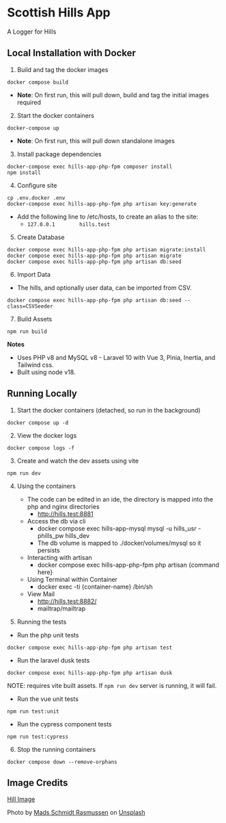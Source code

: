 # Scottish Hills App

A Logger for Hills

## Local Installation with Docker

1. Build and tag the docker images

```
docker compose build
```

-   **Note**: On first run, this will pull down, build and tag the initial images required

2. Start the docker containers

```
docker-compose up
```

-   **Note**: On first run, this will pull down standalone images

3. Install package dependencies

```
docker-compose exec hills-app-php-fpm composer install
npm install
```

4. Configure site

```
cp .env.docker .env
docker-compose exec hills-app-php-fpm php artisan key:generate
```

-   Add the following line to /etc/hosts, to create an alias to the site:
    -   `127.0.0.1        hills.test`

5. Create Database

```
docker compose exec hills-app-php-fpm php artisan migrate:install
docker compose exec hills-app-php-fpm php artisan migrate
docker compose exec hills-app-php-fpm php artisan db:seed
```

6. Import Data

-   The hills, and optionally user data, can be imported from CSV.

```
docker compose exec hills-app-php-fpm php artisan db:seed --class=CSVSeeder
```

7. Build Assets

```
npm run build
```

**Notes**

-   Uses PHP v8 and MySQL v8 - Laravel 10 with Vue 3, Pinia, Inertia, and Tailwind css.
-   Built using node v18.

## Running Locally

1. Start the docker containers (detached, so run in the background)

```
docker compose up -d
```

2. View the docker logs

```
docker compose logs -f
```

3. Create and watch the dev assets using vite

```
npm run dev
```

4. Using the containers

    - The code can be edited in an ide, the directory is mapped into the php and nginx directories
        - http://hills.test:8881
    - Access the db via cli
        - docker compose exec hills-app-mysql mysql -u hills_usr -phills_pw hills_dev
        - The db volume is mapped to ./docker/volumes/mysql so it persists
    - Interacting with artisan
        - docker compose exec hills-app-php-fpm php artisan {command here}
    - Using Terminal within Container
        - docker exec -ti {container-name} /bin/sh
    - View Mail
        - http://hills.test:8882/
        - mailtrap/mailtrap

5. Running the tests

-   Run the php unit tests

```
docker compose exec hills-app-php-fpm php artisan test
```

-   Run the laravel dusk tests

```
docker compose exec hills-app-php-fpm php artisan dusk
```

NOTE: requires vite built assets. If `npm run dev` server is running, it will fail.

-   Run the vue unit tests

```
npm run test:unit
```

-   Run the cypress component tests

```
npm run test:cypress
```

6. Stop the running containers

```
docker compose down --remove-orphans
```

## Image Credits

[Hill Image](public/images/hill-card.jpg)

Photo by <a href="https://unsplash.com/@mvds?utm_source=unsplash&utm_medium=referral&utm_content=creditCopyText">Mads Schmidt Rasmussen</a> on <a href="https://unsplash.com/photos/xfngap_DToE?utm_source=unsplash&utm_medium=referral&utm_content=creditCopyText">Unsplash</a>
